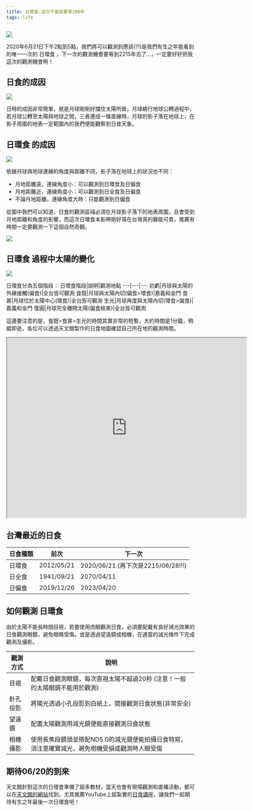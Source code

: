 ```yaml
---
title: 日環食-這次不看就要等200年
tags: life
---
```


![](https://i.imgur.com/yO2Mrv0.png)

2020年6月21日下午2點到5點，我們將可以觀測到應該(?!)是我們有生之年能看到的唯一一次的 日環食 ，下一次的觀測機會要等到2215年去了...，一定要好好把我這次的觀測機會啊！

## 日食的成因

![](https://i.imgur.com/C2jD6jC.jpg)

日時的成因非常簡單，就是月球剛剛好擋住太陽所致，月球繞行地球公轉過程中，若月球公轉至太陽與地球之間，三者連成一條直線時，月球的影子落在地球上，在影子周圍的地表一定範圍內的我們便能觀察到日食天象。

## 日環食 的成因

![](https://i.imgur.com/9YA0daG.jpg)

依據月球與地球連線的角度與距離不同，影子落在地球上的狀況也不同：

- 月地距離遠，連線角度小：可以觀測到日環食及日偏食
- 月地距離近，連線角度小：可以觀測到日全食及日偏食
- 不論月地距離，連線角度大時：只能觀測到日偏食

從圖中我們可以知道，日食的觀測區域必須在月球影子落下的地表周圍，且會受到月地距離和角度的影響，而這次日環食本影帶剛好落在台灣真的難能可貴，推薦有時間一定要觀測一下這個自然奇觀。

![](https://i.imgur.com/jvlRAg2.png)

## 日環食 過程中太陽的變化

![](https://i.imgur.com/6gditLj.gif)

日環食分為五個階段：
日環食階段|說明|觀測地點
---|---|---
初虧|月球與太陽的外緣接觸(偏食)|全台皆可觀測
食既|月球與太陽內切(偏食>環食)|嘉義和金門
食甚|月球位於太陽中心(環食)|全台皆可觀測
生光|月球再度與太陽內切(環食>偏食)|嘉義和金門
復圓|月球完全離開太陽(偏食結束)|全台皆可觀測

這邊要注意的是，食既>食甚>生光的時間其實非常的短暫，大約時間是1分鐘，稍縱即逝，各位可以透過天文館製作的日食地圖確認自己所在地的觀測時間。

<iframe src="https://www.google.com/maps/d/embed?mid=1bR4HZOoC6OZQKWt5Z_91qO4570q4yZnn" width="640" height="480"></iframe>

## 台灣最近的日食

日食種類|前次|下一次
---|---|---
日環食|2012/05/21|2020/06/21 (再下次是2215/06/28!!!)
日全食|1941/09/21|2070/04/11
日偏食|2019/12/26|2023/04/20

## 如何觀測 日環食

由於太陽不能長時間目視，若要使用肉眼觀測日食，必須要配戴有良好減光效果的日食觀測眼鏡，避免眼睛受傷。或是透過望遠鏡或相機，在適當的減光條件下完成觀測及攝影。

觀測方式|說明
---|---
目視|配戴日食觀測眼鏡，每次直視太陽不超過20秒 (注意！一般的太陽眼鏡不能用於觀測)
針孔投影|將陽光透過小孔投影到白紙上，間接觀測日食狀態(非常安全)
望遠鏡|配置太陽觀測用減光鏡便能直接觀測日食狀態
相機攝影|使用長焦段鏡頭並搭配ND5.0的減光鏡便能拍攝日食特寫，須注意確實減光，避免相機受損或觀測時人眼受傷

## 期待06/20的到來

天文館針對這次的日環食準備了超多教材，當天也會有現場觀測和直播活動，都可以在[天文館的網站](https://www.tam.museum/astronomy/forecast_detail.php?lang=tw&id=389)找到，尤其推薦YouTube上超紮實的[日食講座](https://www.youtube.com/playlist?list=PLzYYnhQlXmVECrImEIqGWyZE1cxfZvBIG)，讓我們一起期待有生之年最後一次日環食吧！
